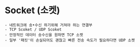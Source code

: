 # Socket (소켓)
	- 네트워크에 송•수신 하기위해 거쳐야 하는 연결부
	- TCP Scoket / UDP Scoket 
	- 안정적인 데이터 송수신을 원하면 TCP 소켓
	- 일부 '패킷'이 손실되어도 괜찮고 빠른 전송 속도가 필요하다면 UDP 소켓 
